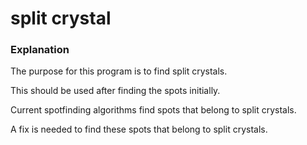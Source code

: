 # split crystal

### Explanation
The purpose for this program is to find split crystals.

This should be used after finding the spots initially.

Current spotfinding algorithms find spots that belong to split crystals.

A fix is needed to find these spots that belong to split crystals.


